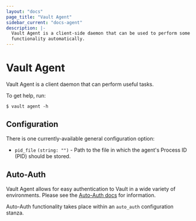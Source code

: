 ```yaml
---
layout: "docs"
page_title: "Vault Agent"
sidebar_current: "docs-agent"
description: |-
  Vault Agent is a client-side daemon that can be used to perform some Vault
  functionality automatically.
---
```


# Vault Agent

Vault Agent is a client daemon that can perform useful tasks.

To get help, run:

```text
$ vault agent -h
```

## Configuration

There is one currently-available general configuration option:

- `pid_file` `(string: "")` - Path to the file in which the agent's Process ID
  (PID) should be stored.

## Auto-Auth

Vault Agent allows for easy authentication to Vault in a wide variety of
environments. Please see the [Auto-Auth docs](/docs/agent/autoauth/index.html)
for information.

Auto-Auth functionality takes place within an `auto_auth` configuration stanza.
